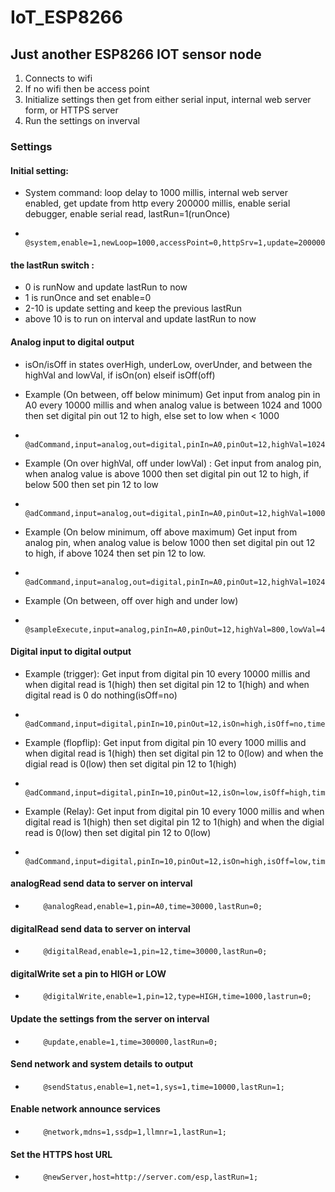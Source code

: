 # IoT_ESP8266
## Just another ESP8266 IOT sensor node

1. Connects to wifi
2. If no wifi then be access point
3. Initialize settings then get from either serial input, internal web server form, or HTTPS server
4. Run the settings on inverval

### Settings

#### Initial setting: 
- System command: loop delay to 1000 millis, internal web server enabled, get update from http every 200000 millis, enable serial debugger, enable serial read, lastRun=1(runOnce)
-         @system,enable=1,newLoop=1000,accessPoint=0,httpSrv=1,update=200000,debug=1,serialRead=1,time=10000,lastRun=1;

#### the lastRun switch : 
 - 0 is runNow and update lastRun to now
 - 1 is runOnce and set enable=0
 - 2-10 is update setting and keep the previous lastRun
 - above 10 is to run on interval and update lastRun to now

#### Analog input to digital output
- isOn/isOff in states overHigh, underLow, overUnder, and between the highVal and lowVal, if isOn(on) elseif isOff(off)

- Example (On between, off below minimum) Get input from analog pin in A0 every 10000 millis and when analog value is between 1024 and 1000 then set digital pin out 12 to high, else set to low when < 1000
-         @adCommand,input=analog,out=digital,pinIn=A0,pinOut=12,highVal=1024,lowVal=1000,isOn=between,isOff=underLow,time=10000,lastRun=0;

- Example (On over highVal, off under lowVal) : Get input from analog pin, when analog value is above 1000 then set digital pin out 12 to high, if below 500 then set pin 12 to low
-         @adCommand,input=analog,out=digital,pinIn=A0,pinOut=12,highVal=1000,lowVal=500,isOn=overHigh,isOff=underLow,time=10000,lastRun=0;

- Example (On below minimum, off above maximum) Get input from analog pin, when analog value is below 1000 then set digital pin out 12 to high, if above 1024 then set pin 12 to low.
-         @adCommand,input=analog,out=digital,pinIn=A0,pinOut=12,highVal=1024,lowVal=1000,isOn=underLow,isOff=aboveHigh,time=10000,lastRun=0;

- Example (On between, off over high and under low)
-         @sampleExecute,input=analog,pinIn=A0,pinOut=12,highVal=800,lowVal=400,isOn=between,isOff=overUnder,time=1000,lastRun=0;

#### Digital input to digital output
- Example (trigger): Get input from digital pin 10 every 10000 millis and when digital read is 1(high) then set digital pin 12 to 1(high) and when digital read is 0 do nothing(isOff=no)
-         @adCommand,input=digital,pinIn=10,pinOut=12,isOn=high,isOff=no,time=10000,lastRun=0;

- Example (flopflip): Get input from digital pin 10 every 1000 millis and when digital read is 1(high) then set digital pin 12 to 0(low) and when the digial read is 0(low) then set digital pin 12 to 1(high)
-         @adCommand,input=digital,pinIn=10,pinOut=12,isOn=low,isOff=high,time=1000,lastRun=0;

- Example (Relay): Get input from digital pin 10 every 1000 millis and when digital read is 1(high) then set digital pin 12 to 1(high) and when the digial read is 0(low) then set digital pin 12 to 0(low)
-         @adCommand,input=digital,pinIn=10,pinOut=12,isOn=high,isOff=low,time=1000,lastRun=0;

#### analogRead send data to server on interval 
-         @analogRead,enable=1,pin=A0,time=30000,lastRun=0;

#### digitalRead send data to server on interval 
-         @digitalRead,enable=1,pin=12,time=30000,lastRun=0;

#### digitalWrite set a pin to HIGH or LOW 
-         @digitalWrite,enable=1,pin=12,type=HIGH,time=1000,lastrun=0;

#### Update the settings from the server on interval
-         @update,enable=1,time=300000,lastRun=0;

#### Send network and system details to output
-         @sendStatus,enable=1,net=1,sys=1,time=10000,lastRun=1; 

#### Enable network announce services
-         @network,mdns=1,ssdp=1,llmnr=1,lastRun=1;

#### Set the HTTPS host URL
-         @newServer,host=http://server.com/esp,lastRun=1;
